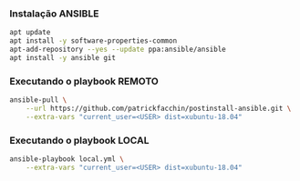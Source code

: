 ### Instalação ANSIBLE

``` sh
apt update
apt install -y software-properties-common
apt-add-repository --yes --update ppa:ansible/ansible
apt install -y ansible git
```

### Executando o playbook REMOTO

``` sh
ansible-pull \
    --url https://github.com/patrickfacchin/postinstall-ansible.git \
    --extra-vars "current_user=<USER> dist=xubuntu-18.04"
```

### Executando o playbook LOCAL

``` sh
ansible-playbook local.yml \
    --extra-vars "current_user=<USER> dist=xubuntu-18.04"
```
